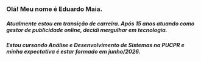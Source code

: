 ### Olá! Meu nome é Eduardo Maia. 

##### Atualmente estou em transição de carreira. Após **15 anos** atuando como gestor de publicidade online, decidi mergulhar em tecnologia.
##### Estou cursando **Análise e Desenvolvimento de Sistemas na PUCPR** e minha expectativa é estar formado em junho/2026.
